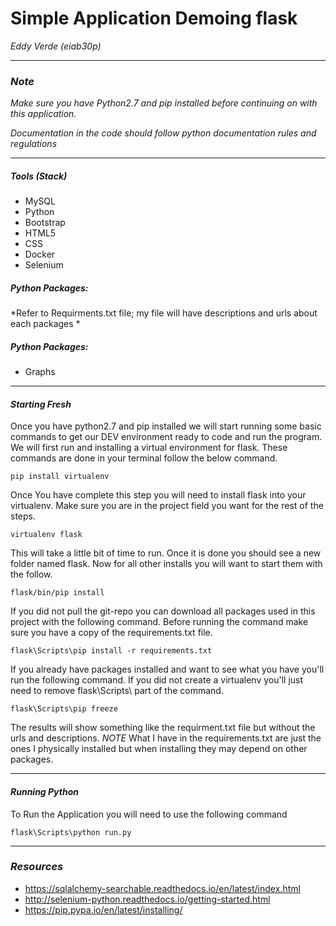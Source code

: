 # Simple Application Demoing flask
*Eddy Verde (eiab30p)*
___
### *Note*

*Make sure you have Python2.7 and pip installed before continuing on with this
application.*

*Documentation in the code should follow python documentation rules and regulations*

___

##### *Tools (Stack)*
* MySQL
* Python
* Bootstrap
* HTML5
* CSS
* Docker
* Selenium


##### *Python Packages:* 
*Refer to Requirments.txt file;  my file will have descriptions and urls about each packages *


##### *Python Packages:*
* Graphs

___

#### *Starting Fresh*

Once you have python2.7 and pip installed we will start running some basic commands to get our DEV environment ready to code and run the program. We will first run and installing a virtual environment for flask. These commands are done in your terminal follow the below command.

```
pip install virtualenv
```
Once You have complete this step you will need to install flask into your virtualenv. Make sure you are in the project field you want for the rest of the steps.

```
virtualenv flask
```

This will take a little bit of time to run. Once it is done you should see a new folder named flask. Now for all other installs you will want to start them with the follow.

```
flask/bin/pip install
```

If you did not pull the git-repo you can download all packages used in this project with the following command. Before running the command make sure you have a copy of the requirements.txt file.

```
flask\Scripts\pip install -r requirements.txt
```

If you already have packages installed and want to see what you have you'll run the following command. If you did not create a virtualenv you'll just need to remove flask\Scripts\ part of the command.

```
flask\Scripts\pip freeze
```

The results will show something like the requirment.txt file but without the urls and descriptions. *NOTE* What I have in the requirements.txt are just the ones I physically installed but when installing they may depend on other packages.
___

#### *Running Python*

To Run the Application you will need to use the following command

```
flask\Scripts\python run.py
```

___

### *Resources*
* https://sqlalchemy-searchable.readthedocs.io/en/latest/index.html
* http://selenium-python.readthedocs.io/getting-started.html
* https://pip.pypa.io/en/latest/installing/
